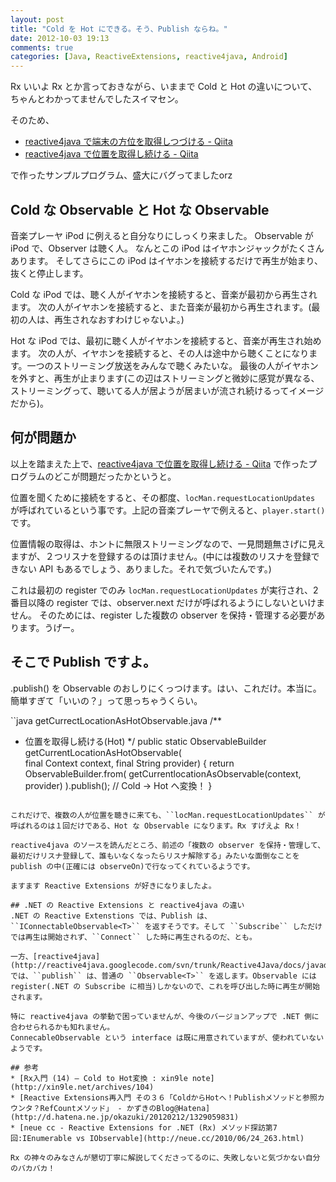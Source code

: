 ```yaml
---
layout: post
title: "Cold を Hot にできる。そう、Publish ならね。"
date: 2012-10-03 19:13
comments: true
categories: [Java, ReactiveExtensions, reactive4java, Android]
---
```

Rx いいよ Rx とか言っておきながら、いままで Cold と Hot の違いについて、ちゃんとわかってませんでしたスイマセン。

<!--more-->

そのため、

* [reactive4java で端末の方位を取得しつづける - Qiita](http://qiita.com/items/07762776102dbc84b1c7)
* [reactive4java で位置を取得し続ける - Qiita](http://qiita.com/items/e15ba88d51938531b1a3)

で作ったサンプルプログラム、盛大にバグってましたorz

## Cold な Observable と Hot な Observable
音楽プレーヤ iPod に例えると自分なりにしっくり来ました。
Observable が iPod で、Observer は聴く人。
なんとこの iPod はイヤホンジャックがたくさんあります。
そしてさらにこの iPod はイヤホンを接続するだけで再生が始まり、抜くと停止します。

Cold な iPod では、聴く人がイヤホンを接続すると、音楽が最初から再生されます。
次の人がイヤホンを接続すると、また音楽が最初から再生されます。(最初の人は、再生されなおすわけじゃないよ。)

Hot な iPod では、最初に聴く人がイヤホンを接続すると、音楽が再生され始めます。
次の人が、イヤホンを接続すると、その人は途中から聴くことになります。一つのストリーミング放送をみんなで聴くみたいな。
最後の人がイヤホンを外すと、再生が止まります(この辺はストリーミングと微妙に感覚が異なる、ストリーミングって、聴いてる人が居ようが居まいが流され続けるってイメージだから)。

## 何が問題か

以上を踏まえた上で、[reactive4java で位置を取得し続ける - Qiita](http://qiita.com/items/e15ba88d51938531b1a3) で作ったプログラムのどこが問題だったかというと。

位置を聞くために接続をすると、その都度、``locMan.requestLocationUpdates`` が呼ばれているという事です。上記の音楽プレーヤで例えると、``player.start()`` です。

位置情報の取得は、ホントに無限ストリーミングなので、一見問題無さげに見えますが、２つリスナを登録するのは頂けません。(中には複数のリスナを登録できない API もあるでしょう、ありました。それで気づいたんです。)

これは最初の register でのみ ``locMan.requestLocationUpdates`` が実行され、2番目以降の register では、observer.next だけが呼ばれるようにしないといけません。
そのためには、register した複数の observer を保持・管理する必要があります。うげー。

## そこで Publish ですよ。
.publish() を Observable のおしりにくっつけます。はい、これだけ。本当に。簡単すぎて「いいの？」って思っちゃうくらい。

``java getCurrectLocationAsHotObservable.java
/**
 * 位置を取得し続ける(Hot)
 */
public static ObservableBuilder<Location> getCurrentLocationAsHotObservable(          
	final Context context, final String provider) {
    return ObservableBuilder.from(
		getCurrentlocationAsObservable(context, provider)
		).publish(); // Cold → Hot へ変換！
}
```

これだけで、複数の人が位置を聴きに来ても、``locMan.requestLocationUpdates`` が呼ばれるのは１回だけである、Hot な Observable になります。Rx すげえよ Rx！

reactive4java のソースを読んだところ、前述の「複数の observer を保持・管理して、最初だけリスナ登録して、誰もいなくなったらリスナ解除する」みたいな面倒なことを publish の中(正確には observeOn)で行なってくれているようです。

ますます Reactive Extensions が好きになりましたよ。

## .NET の Reactive Extensions と reactive4java の違い
.NET の Reactive Extenstions では、Publish は、``IConnectableObservable<T>`` を返すそうです。そして ``Subscribe`` しただけでは再生は開始されず、``Connect`` した時に再生されるのだ、とも。

一方、[reactive4java](http://reactive4java.googlecode.com/svn/trunk/Reactive4Java/docs/javadoc/index.html) では、``publish`` は、普通の ``Observable<T>`` を返します。Observable には register(.NET の Subscribe に相当)しかないので、これを呼び出した時に再生が開始されます。

特に reactive4java の挙動で困っていませんが、今後のバージョンアップで .NET 側に合わせられるかも知れません。
ConnecableObservable という interface は既に用意されていますが、使われていないようです。

## 参考
* [Rx入門 (14) – Cold to Hot変換 : xin9le note](http://xin9le.net/archives/104)
* [Reactive Extensions再入門 その３６「ColdからHotへ！Publishメソッドと参照カウンタ？RefCountメソッド」 - かずきのBlog@Hatena](http://d.hatena.ne.jp/okazuki/20120212/1329059831)
* [neue cc - Reactive Extensions for .NET (Rx) メソッド探訪第7回:IEnumerable vs IObservable](http://neue.cc/2010/06/24_263.html)

Rx の神々のみなさんが懇切丁寧に解説してくださってるのに、失敗しないと気づかない自分のバカバカ！